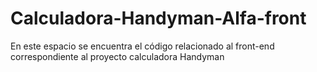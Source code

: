 # Calculadora-Handyman-Alfa-front
En este espacio se encuentra el código relacionado al front-end correspondiente al proyecto calculadora Handyman
